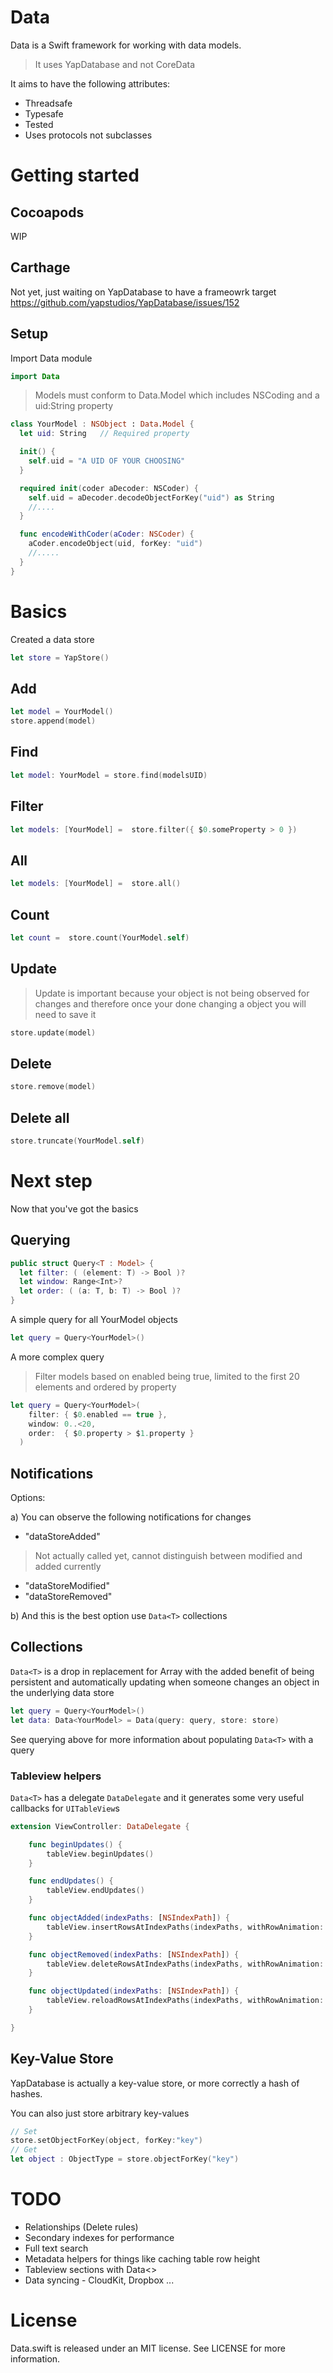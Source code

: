 # Data

Data is a Swift framework for working with data models.
> It uses YapDatabase and not CoreData

It aims to have the following attributes:
* Threadsafe
* Typesafe
* Tested
* Uses protocols not subclasses

# Getting started

## Cocoapods

WIP

## Carthage

Not yet, just waiting on YapDatabase to have a frameowrk target
https://github.com/yapstudios/YapDatabase/issues/152

## Setup

Import Data module
``` swift
import Data
```

> Models must conform to Data.Model which includes NSCoding and a uid:String property


``` swift
class YourModel : NSObject : Data.Model {
  let uid: String   // Required property

  init() {
    self.uid = "A UID OF YOUR CHOOSING"
  }

  required init(coder aDecoder: NSCoder) {
    self.uid = aDecoder.decodeObjectForKey("uid") as String
    //....
  }

  func encodeWithCoder(aCoder: NSCoder) {
    aCoder.encodeObject(uid, forKey: "uid")
    //.....
  }
}
```

# Basics

Created a data store
``` swift
let store = YapStore()
```

## Add
``` swift
let model = YourModel()
store.append(model)
```

## Find
``` swift
let model: YourModel = store.find(modelsUID)
```

## Filter
``` swift
let models: [YourModel] =  store.filter({ $0.someProperty > 0 })
```

## All
``` swift
let models: [YourModel] =  store.all()
```
## Count
``` swift
let count =  store.count(YourModel.self)
```

## Update

> Update is important because your object is not being observed for changes and therefore once your done changing a object you will need to save it

``` swift
store.update(model)
```

## Delete
``` swift
store.remove(model)
```

## Delete all
``` swift
store.truncate(YourModel.self)
```

# Next step

Now that you've got the basics

## Querying

```swift
public struct Query<T : Model> {
  let filter: ( (element: T) -> Bool )?
  let window: Range<Int>?
  let order: ( (a: T, b: T) -> Bool )?
}
```

A simple query for all YourModel objects
```swift
let query = Query<YourModel>()
```

A more complex query
> Filter models based on enabled being true, limited to the first 20 elements and ordered by property

```swift
let query = Query<YourModel>(
    filter: { $0.enabled == true },
    window: 0..<20,
    order:  { $0.property > $1.property }
  )
```

## Notifications
Options:

a) You can observe the following notifications for changes
* "dataStoreAdded"
> Not actually called yet, cannot distinguish between modified and added currently

* "dataStoreModified"
* "dataStoreRemoved"

b) And this is the best option use `Data<T>` collections

## Collections

`Data<T>` is a drop in replacement for Array<T> with the added benefit of being persistent and automatically updating when someone changes an object in the underlying data store

```swift
let query = Query<YourModel>()
let data: Data<YourModel> = Data(query: query, store: store)
```

See querying above for more information about populating `Data<T>` with a query

### Tableview helpers

`Data<T>` has a delegate `DataDelegate` and it generates some very useful callbacks for `UITableView`s

```swift
extension ViewController: DataDelegate {

    func beginUpdates() {
        tableView.beginUpdates()
    }

    func endUpdates() {
        tableView.endUpdates()
    }

    func objectAdded(indexPaths: [NSIndexPath]) {
        tableView.insertRowsAtIndexPaths(indexPaths, withRowAnimation: .Automatic)
    }

    func objectRemoved(indexPaths: [NSIndexPath]) {
        tableView.deleteRowsAtIndexPaths(indexPaths, withRowAnimation: .Automatic)
    }

    func objectUpdated(indexPaths: [NSIndexPath]) {
        tableView.reloadRowsAtIndexPaths(indexPaths, withRowAnimation: .Automatic)
    }

}
```

## Key-Value Store

YapDatabase is actually a key-value store, or more correctly a hash of hashes.

You can also just store arbitrary key-values
```swift
// Set
store.setObjectForKey(object, forKey:"key")
// Get
let object : ObjectType = store.objectForKey("key")
```

# TODO

* Relationships (Delete rules)
* Secondary indexes for performance
* Full text search
* Metadata helpers for things like caching table row height
* Tableview sections with Data<>
* Data syncing - CloudKit, Dropbox ...

# License

Data.swift is released under an MIT license. See LICENSE for more information.
